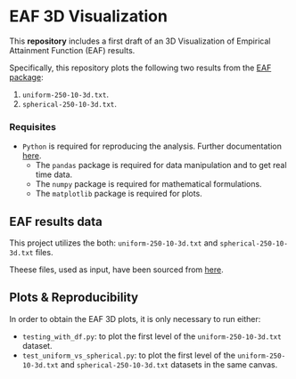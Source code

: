# EAF 3D Visualization

This **repository** includes a first draft of an 3D Visualization of Empirical Attainment Function (EAF) results.

Specifically, this repository plots the following two results from the [EAF package](https://github.com/MLopez-Ibanez/eaf):
1. `uniform-250-10-3d.txt`.
2. `spherical-250-10-3d.txt`.

### Requisites
- `Python` is required for reproducing the analysis. Further documentation [here](https://www.python.org/).
  - The `pandas` package is required for data manipulation and to get real time data.
  - The `numpy` package is required for mathematical formulations.
  - The `matplotlib` package is required for plots.

## EAF results data

This project utilizes the both: `uniform-250-10-3d.txt` and `spherical-250-10-3d.txt` files.

Theese files, used as input, have been sourced from [here](https://github.com/MLopez-Ibanez/eaf/blob/master/inst/extdata).

## Plots & Reproducibility

In order to obtain the EAF 3D plots, it is only necessary to run either:

- `testing_with_df.py`: to plot the first level of the `uniform-250-10-3d.txt` dataset.
- `test_uniform_vs_spherical.py`: to plot the first level of the `uniform-250-10-3d.txt` and `spherical-250-10-3d.txt` datasets in the same canvas.
